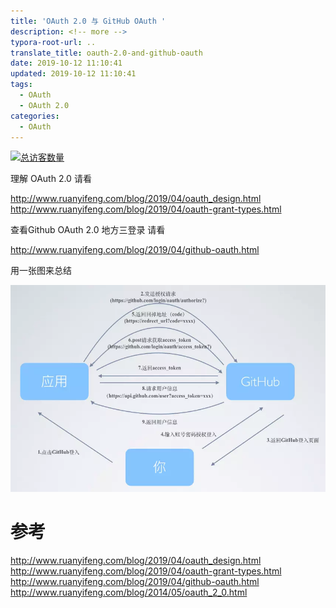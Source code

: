 ```yaml
---
title: 'OAuth 2.0 与 GitHub OAuth '
description: <!-- more -->
typora-root-url: ..
translate_title: oauth-2.0-and-github-oauth
date: 2019-10-12 11:10:41
updated: 2019-10-12 11:10:41
tags:
  - OAuth
  - OAuth 2.0
categories:
  - OAuth
---
```


[![总访客数量](https://visitor-count-badge.herokuapp.com/total.svg?repo_id=www.holidaypenguin.com)](https://github.com/jwenjian/visitor-count-badge)

理解 OAuth 2.0 请看

http://www.ruanyifeng.com/blog/2019/04/oauth_design.html
http://www.ruanyifeng.com/blog/2019/04/oauth-grant-types.html

查看Github OAuth 2.0 地方三登录 请看

http://www.ruanyifeng.com/blog/2019/04/github-oauth.html

用一张图来总结

![img](/images/FrontEnd/0009.webp)

# 参考
http://www.ruanyifeng.com/blog/2019/04/oauth_design.html
http://www.ruanyifeng.com/blog/2019/04/oauth-grant-types.html
http://www.ruanyifeng.com/blog/2019/04/github-oauth.html
http://www.ruanyifeng.com/blog/2014/05/oauth_2_0.html
